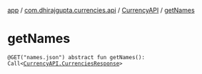 [app](../../index.md) / [com.dhirajgupta.currencies.api](../index.md) / [CurrencyAPI](index.md) / [getNames](./get-names.md)

# getNames

`@GET("names.json") abstract fun getNames(): Call<`[`CurrencyAPI.CurrenciesResponse`](-currencies-response/index.md)`>`